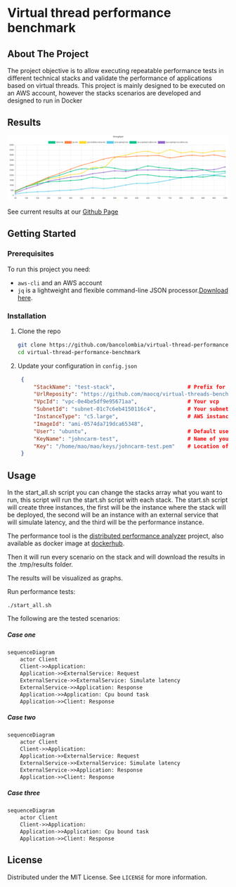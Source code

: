 # Virtual thread performance benchmark

## About The Project

The project objective is to allow executing repeatable performance tests in different technical stacks and validate the performance of applications based on virtual threads. This project is mainly designed to be executed on an AWS account, however the stacks scenarios are developed and designed to run in Docker

## Results

![Throughput](/reports/throughput.png)

See current results at our [Github Page](https://bancolombia.github.io/virtual-thread-performance-benchmark/)

## Getting Started

### Prerequisites

To run this project you need:

- `aws-cli` and an AWS account
- `jq` is a lightweight and flexible command-line JSON processor.[Download here](https://stedolan.github.io/jq/download/).

### Installation

1. Clone the repo
   ```sh
   git clone https://github.com/bancolombia/virtual-thread-performance-benchmark
   cd virtual-thread-performance-benchmark
   ```

2. Update your configuration in `config.json`   
   ```json
    {
        "StackName": "test-stack",                       # Prefix for test name
        "UrlReposity": "https://github.com/maocq/virtual-threads-benchmark-t",
        "VpcId": "vpc-0e4be5df9e95671aa",                # Your vcp
        "SubnetId": "subnet-01c7c6eb4150116c4",          # Your subnet
        "InstanceType": "c5.large",                      # AWS instance type
        "ImageId": "ami-0574da719dca65348",
        "User": "ubuntu",                                # Default user of the ami
        "KeyName": "johncarm-test",                      # Name of your key
        "Key": "/home/mao/mao/keys/johncarm-test.pem"    # Location of your key
    }
   ```

## Usage

In the start_all.sh script you can change the stacks array what you want to run, this script will run the start.sh script with each stack.
The start.sh script will create three instances, the first will be the instance where the stack will be deployed, the second will be an instance with an external service that will simulate latency, and the third will be the performance instance.

The performance tool is the [distributed performance analyzer](https://github.com/bancolombia/distributed-performance-analyzer) project, also available as docker image at [dockerhub](https://hub.docker.com/repository/docker/bancolombia/distributed-performance-analyzer).

Then it will run every scenario on the stack and will download the results in the .tmp/results folder.

The results will be visualized as graphs.

Run performance tests:

```shell
./start_all.sh
```

The following are the tested scenarios:

##### Case one

```mermaid
sequenceDiagram
    actor Client
    Client->>Application: 
    Application->>ExternalService: Request
    ExternalService->>ExternalService: Simulate latency
    ExternalService->>Application: Response
    Application->>Application: Cpu bound task
    Application->>Client: Response
```

##### Case two

```mermaid
sequenceDiagram
    actor Client
    Client->>Application: 
    Application->>ExternalService: Request
    ExternalService->>ExternalService: Simulate latency
    ExternalService->>Application: Response
    Application->>Client: Response
```

##### Case three

```mermaid
sequenceDiagram
    actor Client
    Client->>Application:     
    Application->>Application: Cpu bound task
    Application->>Client: Response
```

## License

Distributed under the MIT License. See `LICENSE` for more information.